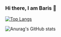 ### Hi there, I am Baris 👋

[![Top Langs](https://github-readme-stats.vercel.app/api/top-langs/?username=barisaltunoglu&theme=dark)](https://github.com/barisaltunoglu/github-readme-stats)

![Anurag's GitHub stats](https://github-readme-stats.vercel.app/api?username=barisaltunoglu&theme=dark)

<!--
**barisaltunoglu/barisaltunoglu** is a ✨ _special_ ✨ repository because its `README.md` (this file) appears on your GitHub profile.

Here are some ideas to get you started:

- 🔭 I’m currently working on ...
- 🌱 I’m currently learning ...
- 👯 I’m looking to collaborate on ...
- 🤔 I’m looking for help with ...
- 💬 Ask me about ...
- 📫 How to reach me: ...
- 😄 Pronouns: ...
- ⚡ Fun fact: ...
-->
